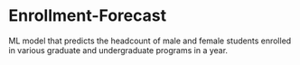 # Enrollment-Forecast
ML model that predicts the headcount of male and female students enrolled in various graduate and undergraduate programs in a year. 
